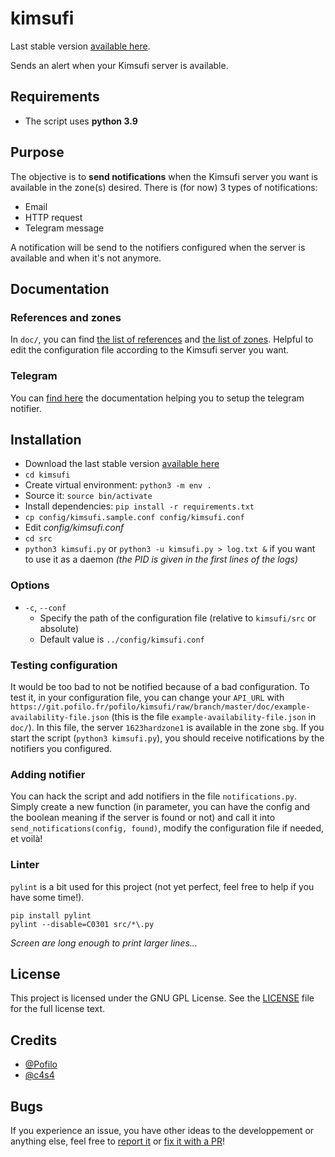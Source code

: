 # kimsufi
Last stable version [available here](https://git.pofilo.fr/pofilo/kimsufi/releases).

Sends an alert when your Kimsufi server is available.

## Requirements

+ The script uses **python 3.9**

## Purpose

The objective is to **send notifications** when the Kimsufi server you want is available in the zone(s) desired.
There is (for now) 3 types of notifications:
+ Email
+ HTTP request
+ Telegram message

A notification will be send to the notifiers configured when the server is available and when it's not anymore.

## Documentation

### References and zones

In `doc/`, you can find [the list of references](https://git.pofilo.fr/pofilo/kimsufi/src/branch/master/doc/list-references.md) and [the list of zones](https://git.pofilo.fr/pofilo/kimsufi/src/branch/master/doc/list-zones.md). Helpful to edit the configuration file according to the Kimsufi server you want.

### Telegram

You can [find here](https://git.pofilo.fr/pofilo/kimsufi/src/branch/master/doc/notice-telegram.md) the documentation helping you to setup the telegram notifier.

## Installation

+ Download the last stable version [available here](https://git.pofilo.fr/pofilo/kimsufi/releases)
+ `cd kimsufi`
+ Create virtual environment: `python3 -m env .`
+ Source it: `source bin/activate`
+ Install dependencies: `pip install -r requirements.txt`
+ `cp config/kimsufi.sample.conf config/kimsufi.conf`
+ Edit *config/kimsufi.conf*
+ `cd src`
+ `python3 kimsufi.py` or `python3 -u kimsufi.py > log.txt &` if you want to use it as a daemon *(the PID is given in the first lines of the logs)*

### Options

+ `-c`, `--conf`
    + Specify the path of the configuration file (relative to `kimsufi/src` or absolute)
    + Default value is `../config/kimsufi.conf`

### Testing configuration

It would be too bad to not be notified because of a bad configuration.
To test it, in your configuration file, you can change your `API_URL` with `https://git.pofilo.fr/pofilo/kimsufi/raw/branch/master/doc/example-availability-file.json` (this is the file `example-availability-file.json` in `doc/`). In this file, the server `1623hardzone1` is available in the zone `sbg`. If you start the script (`python3 kimsufi.py`), you should receive notifications by the notifiers you configured.

### Adding notifier

You can hack the script and add notifiers in the file `notifications.py`. Simply create a new function (in parameter, you can have the config and the boolean meaning if the server is found or not) and call it into `send_notifications(config, found)`, modify the configuration file if needed, et voilà!

### Linter

`pylint` is a bit used for this project (not yet perfect, feel free to help if you have some time!).

```
pip install pylint
pylint --disable=C0301 src/*\.py
```

*Screen are long enough to print larger lines...*

## License

This project is licensed under the GNU GPL License. See the [LICENSE](https://git.pofilo.fr/pofilo/kimsufi/src/branch/master/LICENSE) file for the full license text.

## Credits

+ [@Pofilo](https://git.pofilo.fr/pofilo/)
+ [@c4s4](https://github.com/c4s4)

## Bugs

If you experience an issue, you have other ideas to the developpement or anything else, feel free to [report it](https://git.pofilo.fr/pofilo/kimsufi/issues) or  [fix it with a PR](https://git.pofilo.fr/pofilo/kimsufi/pulls)!

